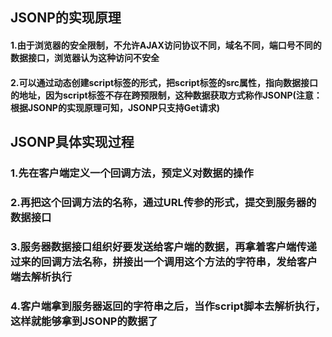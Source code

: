## JSONP的实现原理
#### 1.由于浏览器的安全限制，不允许AJAX访问协议不同，域名不同，端口号不同的数据接口，浏览器认为这种访问不安全
#### 2.可以通过动态创建script标签的形式，把script标签的src属性，指向数据接口的地址，因为script标签不存在跨预限制，这种数据获取方式称作JSONP(注意：根据JSONP的实现原理可知，JSONP只支持Get请求)

## JSONP具体实现过程
### 1.先在客户端定义一个回调方法，预定义对数据的操作
### 2.再把这个回调方法的名称，通过URL传参的形式，提交到服务器的数据接口
### 3.服务器数据接口组织好要发送给客户端的数据，再拿着客户端传递过来的回调方法名称，拼接出一个调用这个方法的字符串，发给客户端去解析执行
### 4.客户端拿到服务器返回的字符串之后，当作script脚本去解析执行，这样就能够拿到JSONP的数据了